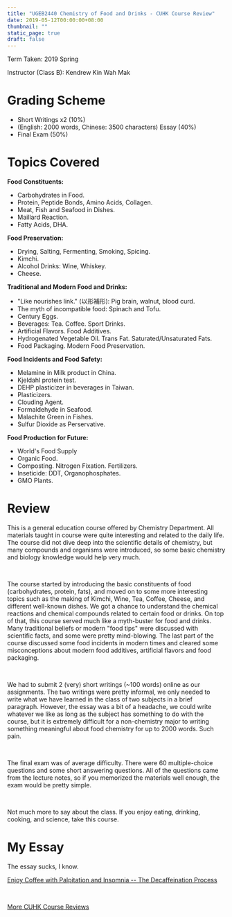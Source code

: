 ```yaml
---
title: "UGEB2440 Chemistry of Food and Drinks - CUHK Course Review"
date: 2019-05-12T00:00:00+08:00
thumbnail: ""
static_page: true
draft: false
---
```


Term Taken: 2019 Spring

Instructor (Class B): Kendrew Kin Wah Mak

# Grading Scheme
* Short Writings x2 (10%)
* (English: 2000 words, Chinese: 3500 characters) Essay (40%)
* Final Exam (50%)

# Topics Covered
**Food Constituents:**

* Carbohydrates in Food.
* Protein, Peptide Bonds, Amino Acids, Collagen.
* Meat, Fish and Seafood in Dishes.
* Maillard Reaction.
* Fatty Acids, DHA.

**Food Preservation:**

* Drying, Salting, Fermenting, Smoking, Spicing.
* Kimchi.
* Alcohol Drinks: Wine, Whiskey.
* Cheese.

**Traditional and Modern Food and Drinks:**

* "Like nourishes link." (以形補形): Pig brain, walnut, blood curd.
* The myth of incompatible food: Spinach and Tofu.
* Century Eggs.
* Beverages: Tea. Coffee. Sport Drinks.
* Artificial Flavors. Food Additives.
* Hydrogenated Vegetable Oil. Trans Fat. Saturated/Unsaturated Fats.
* Food Packaging. Modern Food Preservation.

**Food Incidents and Food Safety:**

* Melamine in Milk product in China.
* Kjeldahl protein test.
* DEHP plasticizer in beverages in Taiwan.
* Plasticizers.
* Clouding Agent.
* Formaldehyde in Seafood.
* Malachite Green in Fishes.
* Sulfur Dioxide as Perservative.

**Food Production for Future:**

* World's Food Supply
* Organic Food.
* Composting. Nitrogen Fixation. Fertilizers.
* Inseticide: DDT, Organophosphates.
* GMO Plants.

# Review
This is a general education course offered by Chemistry Department. All materials taught in course were quite interesting and related to the daily life. The course did not dive deep into the scientific details of chemistry, but many compounds and organisms were introduced, so some basic chemistry and biology knowledge would help very much.

<br />

The course started by introducing the basic constituents of food (carbohydrates, protein, fats), and moved on to some more interesting topics such as the making of Kimchi, Wine, Tea, Coffee, Cheese, and different well-known dishes. We got a chance to understand the chemical reactions and chemical compounds related to certain food or drinks. On top of that, this course served much like a myth-buster for food and drinks. Many traditional beliefs or modern "food tips" were discussed with scientific facts, and some were pretty mind-blowing. The last part of the course discussed some food incidents in modern times and cleared some misconceptions about modern food additives, artificial flavors and food packaging.

<br />

We had to submit 2 (very) short writings (~100 words) online as our assignments. The two writings were pretty informal, we only needed to write what we have learned in the class of two subjects in a brief paragraph. However, the essay was a bit of a headache, we could write whatever we like as long as the subject has something to do with the course, but it is extremely difficult for a non-chemistry major to writing something meaningful about food chemistry for up to 2000 words. Such pain.

<br />

The final exam was of average difficulty. There were 60 multiple-choice questions and some short answering questions. All of the questions came from the lecture notes, so if you memorized the materials well enough, the exam would be pretty simple.

<br />

Not much more to say about the class. If you enjoy eating, drinking, cooking, and science, take this course.

# My Essay
The essay sucks, I know.

[Enjoy Coffee with Palpitation and Insomnia -- The Decaffeination Process](/posts/ugeb2440/essay.pdf)

<br />

[More CUHK Course Reviews](/course-review)